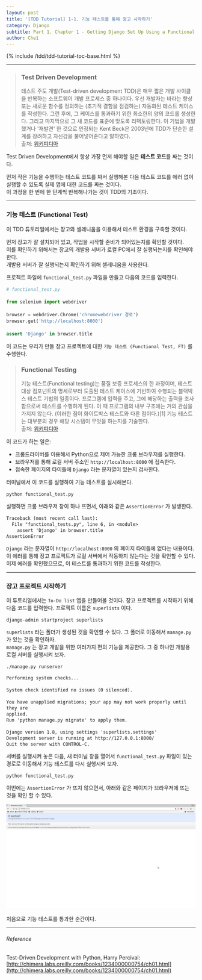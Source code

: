 ```yaml
---
layout: post
title: '[TDD Tutorial] 1-1. 기능 테스트를 통해 장고 시작하기'
category: Django
subtitle: Part 1. Chapter 1 - Getting Django Set Up Using a Functional Test
author: Che1
---
```


{% include /tdd/tdd-tutorial-toc-base.html %}

- - -

> ### Test Driven Development
>
> 테스트 주도 개발(Test-driven development TDD)은 매우 짧은 개발 사이클을 반복하는 소프트웨어 개발 프로세스 중 하나이다. 우선 개발자는 바라는 향상 또는 새로운 함수를 정의하는 (초기적 결함을 점검하는) 자동화된 테스트 케이스를 작성한다. 그런 후에, 그 케이스를 통과하기 위한 최소한의 양의 코드를 생성한다. 그리고 마지막으로 그 새 코드를 표준에 맞도록 리팩토링한다. 이 기법을 개발했거나 '재발견' 한 것으로 인정되는 Kent Beck은 2003년에 TDD가 단순한 설계를 장려하고 자신감을 불어넣어준다고 말하였다.  
> 출처: [위키피디아](https://ko.wikipedia.org/wiki/%ED%85%8C%EC%8A%A4%ED%8A%B8_%EC%A3%BC%EB%8F%84_%EA%B0%9C%EB%B0%9C)

Test Driven Development에서 항상 가장 먼저 해야할 일은 **테스트 코드**를 짜는 것이다.  

먼저 작은 기능을 수행하는 테스트 코드를 짜서 실행해본 다음 테스트 코드를 에러 없이 실행할 수 있도록 실제 앱에 대한 코드를 짜는 것이다.  
이 과정을 한 번에 한 단계씩 반복해나가는 것이 TDD의 기초이다.

- - -

### 기능 테스트 (Functional Test)

이 TDD 튜토리얼에서는 장고와 셀레니움을 이용해서 테스트 환경을 구축할 것이다.

먼저 장고가 잘 설치되어 있고, 작업을 시작할 준비가 되어있는지를 확인할 것이다.  
이를 확인하기 위해서는 장고의 개발용 서버가 로컬 PC에서 잘 실행되는지를 확인해야한다.  
개발용 서버가 잘 실행되는지 확인하기 위해 셀레니움을 사용한다.

프로젝트 파일에 `functional_test.py` 파일을 만들고 다음의 코드를 입력한다.

```py
# functional_test.py

from selenium import webdriver

browser = webdriver.Chrome('chromewebdriver 경로')
browser.get('http://localhost:8000')

assert 'Django' in browser.title
```

이 코드는 우리가 만들 장고 프로젝트에 대한 `기능 테스트 (Functional Test, FT)` 를 수행한다.  

> ### Functional Testing
>
> 기능 테스트(Functional testing)는 품질 보증 프로세스의 한 과정이며, 테스트 대상 컴포넌트의 명세로부터 도출된 테스트 케이스에 기반하여 수행되는 블랙박스 테스트 기법의 일종이다. 프로그램에 입력을 주고, 그에 해당하는 출력을 조사함으로써 테스트를 수행하게 된다. 이 때 프로그램의 내부 구조에는 거의 관심을 가지지 않는다. (이러한 점이 화이트박스 테스트와 다른 점이다.)[1] 기능 테스트는 대부분의 경우 해당 시스템이 무엇을 하는지를 기술한다.  
> 출처: [위키피디아](https://ko.wikipedia.org/wiki/%EA%B8%B0%EB%8A%A5_%ED%85%8C%EC%8A%A4%ED%8A%B8)

이 코드가 하는 일은:

- 크롬드라이버를 이용해서 Python으로 제어 가능한 크롬 브라우저를 실행한다.
- 브라우저를 통해 로컬 서버 주소인 `http://localhost:8000` 에 접속한다.
- 접속한 페이지의 타이틀에 `Django` 라는 문자열이 있는지 검사한다.

터미널에서 이 코드를 실행하여 기능 테스트를 실시해본다.

```
python functional_test.py
```

실행하면 크롬 브라우저 창이 하나 뜨면서, 아래와 같은 `AssertionError` 가 발생한다.

```re
Traceback (most recent call last):
  File "functional_tests.py", line 6, in <module>
    assert 'Django' in browser.title
AssertionError
```

`Django` 라는 문자열이 `http://localhost:8000` 의 페이지 타이틀에 없다는 내용이다.  
이 에러를 통해 장고 프로젝트가 로컬 서버에서 작동하지 않는다는 것을 확인할 수 있다.  
이제 에러를 확인했으므로, 이 테스트를 통과하기 위한 코드를 작성한다.

- - -

### 장고 프로젝트 시작하기

이 튜토리얼에서는 `To-Do list` 앱을 만들어볼 것이다.
장고 프로젝트를 시작하기 위해 다음 코드를 입력한다. 프로젝트 이름은 `superlists` 이다.

```
django-admin startproject superlists
```

`superlists` 라는 폴더가 생성된 것을 확인할 수 있다. 그 폴더로 이동해서 `manage.py` 가 있는 것을 확인하자.  
`manage.py` 는 장고 개발을 위한 여러가지 편의 기능을 제공한다. 그 중 하나인 개발용 로컬 서버를 실행시켜 보자.

```
./manage.py runserver
```
```re
Performing system checks...

System check identified no issues (0 silenced).

You have unapplied migrations; your app may not work properly until they are
applied.
Run 'python manage.py migrate' to apply them.

Django version 1.8, using settings 'superlists.settings'
Development server is running at http://127.0.0.1:8000/
Quit the server with CONTROL-C.
```

서버를 실행시켜 놓은 다음, 새 터미널 창을 열어서 `functional_test.py` 파일이 있는 경로로 이동해서 기능 테스트를 다시 실행시켜 보자.

```
python functional_test.py
```

이번에는 `AssertionError` 가 뜨지 않으면서, 아래와 같은 페이지가 브라우저에 뜨는 것을 확인 할 수 있다.

<img width="950px" src="/img/django_tutorial/runserver.png">

처음으로 기능 테스트를 통과한 순간이다.

- - -

###### Reference

Test-Driven Development with Python, Harry Percival: [http://chimera.labs.oreilly.com/books/1234000000754/ch01.html](http://chimera.labs.oreilly.com/books/1234000000754/ch01.html)